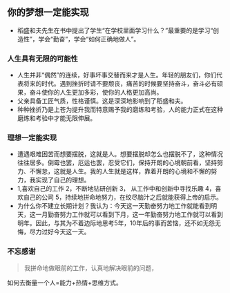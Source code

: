 ## 你的梦想一定能实现

- 稻盛和夫先生在书中提出了学生“在学校里面学习什么？”最重要的是学习“创造性”，学会“勤奋”，学会“如何正确地做人”。

### 人生具有无限的可能性
- 人生并非“偶然”的连续，好事坏事交替而来才是人生。年轻的朋友们，你们代表将来的时代。遇到挫折时请不要颓丧，痛苦的时候要坚持奋斗，奋斗必有硕果，奋斗使你的人生更加多彩，使你的人格更加高尚。
- 父亲具备工匠气质，性格谨慎。这是深深地影响到了稻盛和夫。
- 种种挫折乃是上苍为提升我而特意赐予我的磨练和考验，人的能力正式在这种磨炼和考验中才能无限伸展。

### 理想一定能实现

- 遭遇艰难困苦而想要摆脱，这就是人。想要摆脱却怎么也摆脱不了，这种情况往往居多。倒霉也罢，厄运也罢，忍受它们，保持开朗的心境朝前看，坚持努力、不懈怠，这就是人生。我的人生就是这样，靠着开朗的心境和不懈的努力，我实现了自己的理想。
- 1,喜欢自己的工作 2，不断地钻研创新 3， 从工作中和创新中寻找乐趣 4，喜欢自己的公司 5，持续地拼命地努力，在绞尽脑汁之后就能获得上帝的启示。
- 为什么你不建立长期计划？我认为：今天这一天勤奋努力地工作就能看到明天，这一月勤奋努力工作就可以看到下月，这一年勤奋努力地工作就可以看到明年。因此，与其为不着边际地思考5年，10年后的事而苦恼，还不如无怨无悔，尽力过好今天这一天。

### 不忘感谢

> 我拼命地做眼前的工作，认真地解决眼前的问题，

如何去衡量一个人=能力+热情+思维方式。